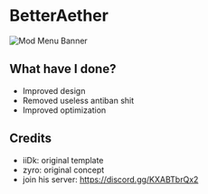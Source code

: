 # BetterAether

![Mod Menu Banner](https://media.discordapp.net/attachments/1345742664355680547/1348346094085476383/image.png?ex=67cf20a7&is=67cdcf27&hm=40040531a2f573f1db245cd05faebadbd7c3cc2370d9b711b3d580af5cd61e02&=&format=webp&quality=lossless)  

## What have I done?
- Improved design
- Removed useless antiban shit
- Improved optimization

## Credits
- iiDk: original template
- zyro: original concept
- join his server: https://discord.gg/KXABTbrQx2
